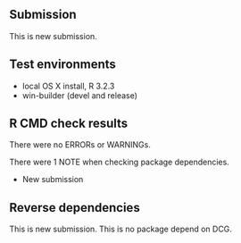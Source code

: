 ## Submission
This is new submission.

## Test environments
* local OS X install, R 3.2.3
* win-builder (devel and release)

## R CMD check results
There were no ERRORs or WARNINGs.

There were 1 NOTE when checking package dependencies.
* New submission


## Reverse dependencies
This is new submission. This is no package depend on DCG.

